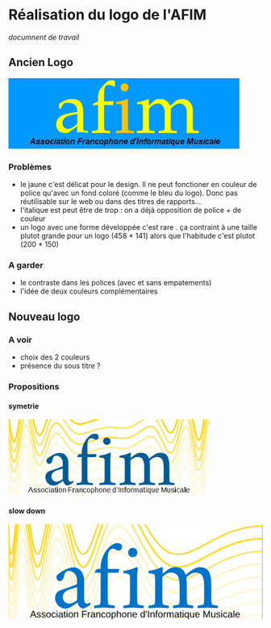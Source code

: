 # Réalisation du logo de l'AFIM
*documnent de travail*

## Ancien Logo
![ancien logo](img/old_afim_logo.png)
### Problèmes
* le jaune c'est délicat pour le design. Il ne peut fonctioner en couleur de police qu'avec un fond coloré (comme le bleu du logo). Donc pas réutilisable sur le web ou dans des titres de rapports...
* l'italique est peut être de trop : on a déjà opposition de police + de couleur
* un logo avec une forme développée c'est rare . ça contraint à une taille plutot grande pour un logo (458 * 141) alors que l'habitude c'est plutot (200 * 150)

### A garder
* le contraste dans les polices (avec et sans empatements)
* l'idée de deux couleurs complémentaires



## Nouveau logo
### A voir
* choix des 2 couleurs
* présence du sous titre ? 

### Propositions
#### symetrie
![symetrie](img/symetrie.png)

#### slow down
![slow down](img/slow_down.PNG)